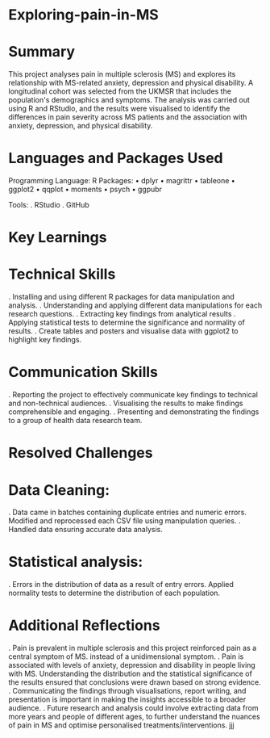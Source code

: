 # Exploring-pain-in-MS

# Summary
This project analyses pain in multiple sclerosis (MS) and explores its relationship with MS-related anxiety, depression and physical disability. A longitudinal cohort was selected from the UKMSR that includes the population's demographics and symptoms. The analysis was carried out using R and RStudio, and the results were visualised to identify the differences in pain severity across MS patients and the association with anxiety, depression, and physical disability. 
# Languages and Packages Used
Programming Language: R
Packages:
•	dplyr
•	magrittr
•	tableone
•	ggplot2
•	qqplot
•	moments
•	psych
•	ggpubr

Tools:
. RStudio
. GitHub

# Key Learnings
# Technical Skills
 . Installing and using different R packages for data manipulation and analysis.
 . Understanding and applying different data manipulations for each research questions. 
 . Extracting key findings from analytical results
 . Applying statistical tests to determine the significance and normality of results.
 . Create tables and posters and visualise data with ggplot2 to highlight key findings. 
# Communication Skills
  . Reporting the project to effectively communicate key findings to technical and non-technical audiences. 
  . Visualising the results to make findings comprehensible and engaging. 
  . Presenting and demonstrating the findings to a group of health data research team. 
# Resolved Challenges
# Data Cleaning:
 . Data came in batches containing duplicate entries and numeric errors. Modified and reprocessed each CSV file using manipulation queries. 
  . Handled data ensuring accurate data analysis.
# Statistical analysis:
 . Errors in the distribution of data as a result of entry errors. Applied normality tests to determine the distribution of each population.

 # Additional Reflections
 . Pain is prevalent in multiple sclerosis and this project reinforced pain as a central symptom of MS. instead of a unidimensional symptom. 
 . Pain is associated with levels of anxiety, depression and disability in people living with MS. Understanding the distribution and the statistical significance of the results ensured that conclusions were drawn based on strong evidence.
 . Communicating the findings through visualisations, report writing, and presentation is important in making the insights accessible to a broader audience. 
 . Future research and analysis could involve extracting data from more years and people of different ages, to further understand the nuances of pain in MS and optimise personalised treatments/interventions. 
 jjj
 




